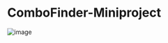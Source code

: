 # ComboFinder-Miniproject
![image](https://github.com/prekshakatyal/ComboFinder-Miniproject/assets/135617296/33fc237a-9af7-4a22-9b92-5f6cc34ae18c)
